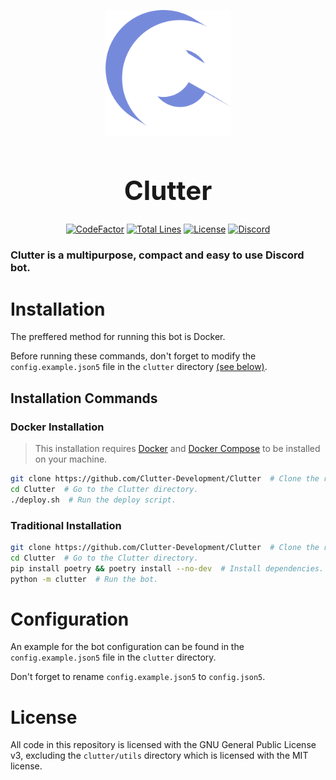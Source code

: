 <div align="center">
    <p style="margin-bottom: 0 !important;">
        <img alt="Clutter Logo" src="https://github.com/Clutter-Development/clutter-development.github.io/blob/master/assets/logo.png" width=200>
    </p>
    <h1 style="font-size: 3em">Clutter</h1>

[![CodeFactor](https://www.codefactor.io/repository/github/clutter-development/clutter/badge)](https://www.codefactor.io/repository/github/clutter-development/clutter)
[![Total Lines](https://img.shields.io/tokei/lines/github/Clutter-Development/Clutter)](https://github.com/Clutter-Development/Clutter)
[![License](https://img.shields.io/badge/license-GPL_3.0-success)](./clutter/LICENSE)
[![Discord](https://img.shields.io/discord/944535258722861106?color=success&label=discord&logo=discord&logoColor=white)](https://discord.gg/mVKkMZRPQE)
</div>

### Clutter is a multipurpose, compact and easy to use Discord bot.

# Installation

The preffered method for running this bot is Docker.

Before running these commands, don't forget to modify the `config.example.json5` file in the `clutter`
directory [(see below)](#configuration).

## Installation Commands

### Docker Installation

> This installation requires [Docker](https://docs.docker.com/engine/install/) and [Docker Compose](https://docs.docker.com/compose/install/) to be installed on your machine.

```bash
git clone https://github.com/Clutter-Development/Clutter  # Clone the repository.
cd Clutter  # Go to the Clutter directory.
./deploy.sh  # Run the deploy script.
```

### Traditional Installation

```bash
git clone https://github.com/Clutter-Development/Clutter  # Clone the repository.
cd Clutter  # Go to the Clutter directory.
pip install poetry && poetry install --no-dev  # Install dependencies.
python -m clutter  # Run the bot.
```

# Configuration

An example for the bot configuration can be found in the `config.example.json5` file in the `clutter` directory.

Don't forget to rename `config.example.json5` to `config.json5`.

# License

All code in this repository is licensed with the GNU General Public License v3, excluding the `clutter/utils` directory
which is licensed with the MIT license.
